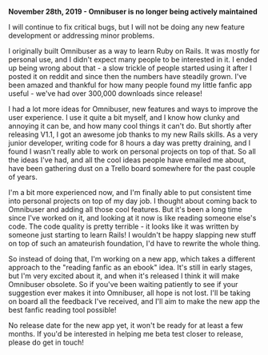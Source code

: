 **November 28th, 2019 - Omnibuser is no longer being actively maintained**

I will continue to fix critical bugs, but I will not be doing any new feature development or addressing minor problems.

I originally built Omnibuser as a way to learn Ruby on Rails. It was mostly for personal use, and I didn't expect many people to be interested in it. I ended up being wrong about that - a slow trickle of people started using it after I posted it on reddit and since then the numbers have steadily grown. I've been amazed and thankful for how many people found my little fanfic app useful - we've had over 300,000 downloads since release!

I had a lot more ideas for Omnibuser, new features and ways to improve the user experience. I use it quite a bit myself, and I know how clunky and annoying it can be, and how many cool things it can't do. But shortly after releasing V1.1, I got an awesome job thanks to my new Rails skills. As a very junior developer, writing code for 8 hours a day was pretty draining, and I found I wasn't really able to work on personal projects on top of that. So all the ideas I've had, and all the cool ideas people have emailed me about, have been gathering dust on a Trello board somewhere for the past couple of years.

I'm a bit more experienced now, and I'm finally able to put consistent time into personal projects on top of my day job. I thought about coming back to Omnibuser and adding all those cool features. But it's been a long time since I've worked on it, and looking at it now is like reading someone else's code. The code quality is pretty terrible - it looks like it was written by someone just starting to learn Rails! I wouldn't be happy slapping new stuff on top of such an amateurish foundation, I'd have to rewrite the whole thing.

So instead of doing that, I'm working on a new app, which takes a different approach to the "reading fanfic as an ebook" idea. It's still in early stages, but I'm very excited about it, and when it's released I think it will make Omnibuser obsolete. So if you've been waiting patiently to see if your suggestion ever makes it into Omnibuser, all hope is not lost. I'll be taking on board all the feedback I've received, and I'll aim to make the new app the best fanfic reading tool possible!

No release date for the new app yet, it won't be ready for at least a few months. If you'd be interested in helping me beta test closer to release, please do get in touch!
